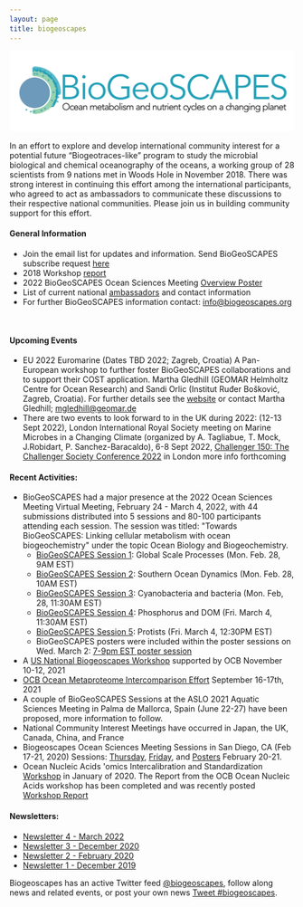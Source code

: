 ```yaml
---
layout: page
title: biogeoscapes
---
```

<img src="biogeoscapes-04_cropped.png">

In an effort to explore and develop international community interest for a potential future “Biogeotraces-like” program to study the microbial biological and chemical oceanography of the oceans, a working group of 28 scientists from 9 nations met in Woods Hole in November 2018. There was strong interest in continuing this effort among the international participants, who agreed to act as ambassadors to communicate these discussions to their respective national communities. Please join us in building community support for this effort. 

#### General Information
* Join the email list for updates and information. Send BioGeoSCAPES subscribe request <a href="mailto:mzawoysky@whoi.edu?Subject=%20Please subscribe to BioGeoSCAPES list">here</a><br>
* 2018 Workshop [report](https://doi.org/10.5281/zenodo.4314954)
* 2022 BioGeoSCAPES Ocean Sciences Meeting [Overview Poster](https://drive.google.com/file/d/1oItOLva7VhJ90m6HQyuS4iavD3YuDONr/view?usp=sharing)
* List of current national [ambassadors](https://docs.google.com/spreadsheets/d/1lwYWRNgrVM_zfIcD0uksyRf_JohBgEkAgnEHDd6trrs/edit#gid=0) and contact information
* For further BioGeoSCAPES information contact: <a href="mailto:info@biogeoscapes.org">info@biogeoscapes.org</a><br>
<br>

#### Upcoming Events
* EU 2022 Euromarine (Dates TBD 2022; Zagreb, Croatia) A Pan-European workshop to further foster BioGeoSCAPES collaborations and to support their COST application.  Martha Gledhill (GEOMAR Helmholtz Centre for Ocean Research) and Sandi Orlic (Institut Ruđer Bošković, Zagreb, Croatia). For further details see the [website](https://euromarinenetwork.eu/activities/reconciling-impact-trace-metal-limitation-microbial-metabolism-and-productivity/) or contact Martha Gledhill; mgledhill@geomar.de 
* There are two events to look forward to in the UK during 2022: 
(12-13 Sept 2022), London International Royal Society meeting on Marine Microbes in a Changing Climate (organized by A. Tagliabue, T. Mock, J.Robidart, P. Sanchez-Baracaldo), 
6-8 Sept 2022, [Challenger 150: The Challenger Society Conference 2022](https://www.nhm.ac.uk/our-science/science-events/the-challenger-society-conference-2022-in-london.html) in London more info forthcoming 
  
#### Recent Activities:
* BioGeoSCAPES had a major presence at the 2022 Ocean Sciences Meeting Virtual Meeting, February 24 - March 4, 2022, with 44 submissions distributed into 5 sessions and 80-100 participants attending each session. The session was titled: "Towards BioGeoSCAPES: Linking cellular metabolism with ocean biogeochemistry" under the topic Ocean Biology and Biogeochemistry. 
  * [BioGeoSCAPES Session 1](https://osm2022.secure-platform.com/a/solicitations/3/sessiongallery/schedule/items/40): Global Scale Processes (Mon. Feb. 28, 9AM EST)
  * [BioGeoSCAPES Session 2](https://osm2022.secure-platform.com/a/solicitations/3/sessiongallery/schedule/items/641): Southern Ocean Dynamics (Mon. Feb. 28, 10AM EST)
  * [BioGeoSCAPES Session 3](https://osm2022.secure-platform.com/a/solicitations/3/sessiongallery/schedule/items/642): Cyanobacteria and bacteria (Mon. Feb, 28, 11:30AM EST)
  * [BioGeoSCAPES Session 4](https://osm2022.secure-platform.com/a/solicitations/3/sessiongallery/schedule/items/643): Phosphorus and DOM (Fri. March 4, 11:30AM EST)
  * [BioGeoSCAPES Session 5](https://osm2022.secure-platform.com/a/solicitations/3/sessiongallery/schedule/items/644): Protists (Fri. March 4, 12:30PM EST)
  * BioGeoSCAPES posters were included within the poster sessions on Wed. March 2:  [7-9pm EST poster session](https://osm2022.secure-platform.com/a/solicitations/3/sessiongallery/schedule/items/623)
* A [US National Biogeoscapes Workshop](https://www.us-ocb.org/ocb-scoping-workshop-laying-the-foundation-for-a-potential-future-biogeoscapes-program/) supported by OCB November 10-12, 2021
* [OCB Ocean Metaproteome Intercomparison Effort](https://www.us-ocb.org/intercomparison-and-intercalibration-metaproteomics/) September 16-17th, 2021
* A couple of BioGeoSCAPES Sessions at the ASLO 2021 Aquatic Sciences Meeting in Palma de Mallorca, Spain (June 22-27) have been proposed, more information to follow.
* National Community Interest Meetings have occurred in Japan, the UK, Canada, China, and France
* Biogeoscapes Ocean Sciences Meeting Sessions in San Diego, CA (Feb 17-21, 2020) Sessions: [Thursday](https://agu.confex.com/agu/osm20/meetingapp.cgi/Session/93195), [Friday](https://agu.confex.com/agu/osm20/meetingapp.cgi/Session/93199), and [Posters](https://agu.confex.com/agu/osm20/meetingapp.cgi/Session/84717) February 20-21.
* Ocean Nucleic Acids 'omics Intercalibration and Standardization [Workshop](https://www.us-ocb.org/ocean-nucleic-acids-omics-workshop/) in January of 2020. The Report from the OCB Ocean Nucleic Acids workshop has been completed and was recently posted  [Workshop Report](https://www.us-ocb.org/wp-content/uploads/sites/43/2022/03/NA-omics-report-2022-doi.pdf)

#### Newsletters:
- [Newsletter 4 - March 2022](2022_03_15_newsletter.md)
- [Newsletter 3 - December 2020](2020_12_02_newsletter-3.md)
- [Newsletter 2 - February 2020](2020-02-05-newsletter-2.md)
- [Newsletter 1 - December 2019](2019-07-15-newsletter-1.md) 

Biogeoscapes has an active Twitter feed [@biogeoscapes](https://twitter.com/biogeoscapes), follow along news and related events, or post your own news <a href="https://twitter.com/intent/tweet?button_hashtag=biogeoscapes&ref_src=twsrc%5Etfw" class="twitter-hashtag-button" data-show-count="false">Tweet #biogeoscapes</a><script async src="https://platform.twitter.com/widgets.js" charset="utf-8"></script>.


<!-- Global site tag (gtag.js) - Google Analytics -->
<script async src="https://www.googletagmanager.com/gtag/js?id=UA-157889041-1"></script>
<script>
  window.dataLayer = window.dataLayer || [];
  function gtag(){dataLayer.push(arguments);}
  gtag('js', new Date());

  gtag('config', 'UA-157889041-1');
</script>


